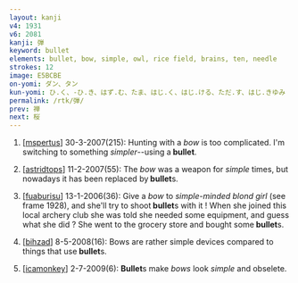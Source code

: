 ```yaml
---
layout: kanji
v4: 1931
v6: 2081
kanji: 弾
keyword: bullet
elements: bullet, bow, simple, owl, rice field, brains, ten, needle
strokes: 12
image: E5BCBE
on-yomi: ダン、タン
kun-yomi: ひ.く、-ひ.き、はず.む、たま、はじ.く、はじ.ける、ただ.す、はじ.きゆみ
permalink: /rtk/弾/
prev: 禅
next: 桜
---
```


1) [<a href="http://kanji.koohii.com/profile/mspertus">mspertus</a>] 30-3-2007(215): Hunting with a <em>bow</em> is too complicated. I&#039;m switching to something <em>simpler</em>--using a<strong> bullet</strong>.

2) [<a href="http://kanji.koohii.com/profile/astridtops">astridtops</a>] 11-2-2007(55): The <em>bow</em> was a weapon for <em>simple</em> times, but nowadays it has been replaced by<strong> bullet</strong>s.

3) [<a href="http://kanji.koohii.com/profile/fuaburisu">fuaburisu</a>] 13-1-2006(36): Give a <em>bow</em> to <em>simple-minded blond girl</em> (see frame 1928), and she&#039;ll try to shoot<strong> bullet</strong>s with it ! When she joined this local archery club she was told she needed some equipment, and guess what she did ? She went to the grocery store and bought some<strong> bullet</strong>s.

4) [<a href="http://kanji.koohii.com/profile/bihzad">bihzad</a>] 8-5-2008(16): Bows are rather simple devices compared to things that use<strong> bullet</strong>s.

5) [<a href="http://kanji.koohii.com/profile/icamonkey">icamonkey</a>] 2-7-2009(6): <strong>Bullet</strong>s make <em>bows</em> look <em>simple</em> and obselete.

